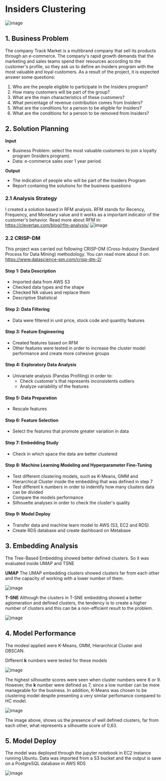 # **Insiders Clustering**
![image](https://user-images.githubusercontent.com/110054775/198704149-2ac2bdde-da42-40ef-a440-8bd1974cba4b.png)

## 1. Business Problem
The company Track Market is a multibrand company that sell its products through an e-commerce. The company's rapid growth demands that the marketing and sales teams spend their resources according to the customer's profile, so they ask us to define an insiders program with the most valuable and loyal customers. 
As a result of the project, it is expected answer some questions:

1. Who are the people eligible to participate in the Insiders program?
2. How many customers will be part of the group?
3. What are the main characteristics of these customers?
4. What percentage of revenue contribution comes from Insiders?
5. What are the conditions for a person to be eligible for Insiders?
6. What are the conditions for a person to be removed from Insiders?

## 2. Solution Planning

**Input**
- Business Problem: select the most valuable customers to join a loyalty program (Insiders program).
- Data: e-commerce sales over 1 year period.

**Output**
- The indication of people who will be part of the Insiders Program
- Report contaning the solutions for the business questions

### 2.1 Analysis Strategy

I created a solution based in RFM analysis. RFM stands for Recency, Frequency, and Monetary value and it works as a important indicator of the customer's behavior.
Read more about RFM in: https://clevertap.com/blog/rfm-analysis/
![image](https://user-images.githubusercontent.com/110054775/198715485-31e162f5-9b03-40eb-9c88-11bc0770e61a.png)

### 2.2 CRISP-DM
This project was carried out following CRISP-DM (Cross-Industry Standard Process for Data Mining) methodology. You can read more about it on: https://www.datascience-pm.com/crisp-dm-2/

#### Step 1: Data Description
- Imported data from AWS S3
- Checked data types and the shape
- Checked NA values and replace them
- Descriptive Statistical

#### Step 2: Data Filtering
- Data were filtered in unit price, stock code and quantity features

#### Step 3: Feature Engineering
- Created features based on RFM
- Other features were tested in order to increase the cluster model performance and create more cohesive groups

#### Step 4: Exploratory Data Analysis
- Univariate analysis (Pandas Profiling) in order to:
  - Check customer's that represents inconsistents outliers
  - Analyze variability of the features

#### Step 5: Data Preparation
- Rescale features

#### Step 6: Feature Selection
- Select the features that promote greater variation in data

#### Step 7: Embedding Study
- Check in which space the data are better clustered

#### Step 8: Machine Learning Modeling and Hyperparameter Fine-Tuning
- Test different clustering models, such as K-Means, GMM and Hierarchical Cluster inside the embedding that was defined in step 7
- Test different k numbers in order to indentify how many clusters data can be divided
- Compare the models performance
- Silhouette analyses in order to check the cluster's quality

#### Step 9: Model Deploy
- Transfer data and machine learn model to AWS (S3, EC2 and RDS)
- Create RDS database and create dashboard on Metabase

## 3. Embedding Analysis

The Tree-Based Embedding showed better defined clusters. So it was evaluated inside UMAP and TSNE

**UMAP**
The UMAP embedding clusters showed clusters far from each other and the capacity of working with a lower number of them.

![image](https://user-images.githubusercontent.com/110054775/198726318-fb737f38-7ce7-4b54-bfa8-7d30cf9537a5.png)

**T-SNE**
Although the clusters in T-SNE embedding showed a better aglomeration and defined clusters, the tendency is to create a higher number of clusters and this can be a non-efficient result to the problem.

![image](https://user-images.githubusercontent.com/110054775/198726873-20b1f96b-9a9a-4f1b-9f2a-3727b74619e7.png)

## 4. Model Performance

The modesl applied were K-Means, GMM, Hierarchical Cluster and DBSCAN. 

Different **k** numbers were tested for these models

![image](https://user-images.githubusercontent.com/110054775/198904644-3efe3c3c-9ff9-4217-8d41-4c2a66660a29.png)

The highest silhouette scores were seen when cluster numbers were 8 or 9. However, the **k** number were defined as 7, since a low number can be more manageable for the business. In addition, K-Means was chosen to be clustering model despite presenting a very similar perfomance compared to HC model.

![image](https://user-images.githubusercontent.com/110054775/198904955-d384ae1f-277b-468e-a5be-b5702ca7ba55.png)

The image above, shows us the presence of well defined clusters, far from each other, what represents a silhouette score of 0,63.

## 5. Model Deploy

The model was deployed through the jupyter notebook in EC2 instance running Ubuntu. Data was imported from a S3 bucket and the output is save on a PostgreSQL database in AWS RDS

![image](https://user-images.githubusercontent.com/110054775/198916207-79174a05-b527-4af0-ade3-cbab15243b69.png)



